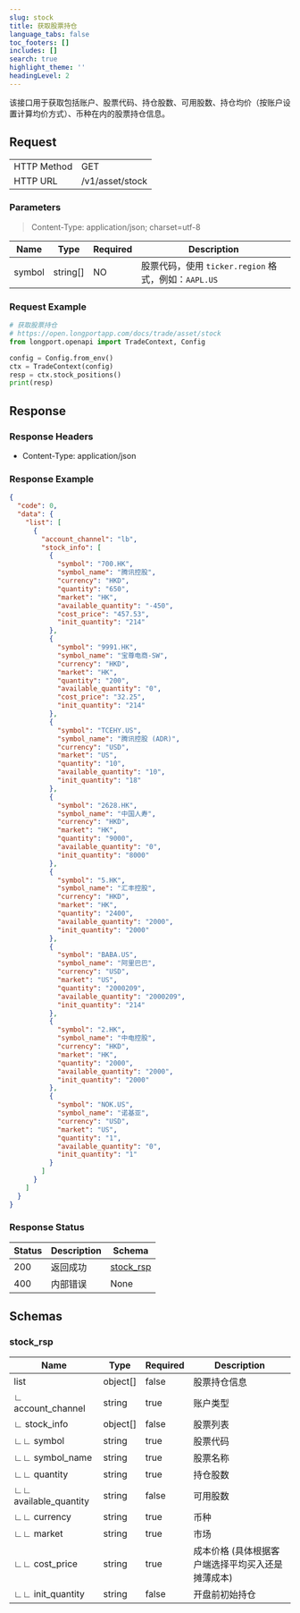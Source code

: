 ```yaml
---
slug: stock
title: 获取股票持仓
language_tabs: false
toc_footers: []
includes: []
search: true
highlight_theme: ''
headingLevel: 2
---
```


该接口用于获取包括账户、股票代码、持仓股数、可用股数、持仓均价（按账户设置计算均价方式）、币种在内的股票持仓信息。

<SDKLinks module="trade" klass="TradeContext" method="stock_positions" />

##

## Request

<table className="http-basic">
<tbody>
<tr><td className="http-basic-key">HTTP Method</td><td>GET</td></tr>
<tr><td className="http-basic-key">HTTP URL</td><td>/v1/asset/stock </td></tr>
</tbody>
</table>

### Parameters

> Content-Type: application/json; charset=utf-8

| Name   | Type     | Required | Description                                          |
| ------ | -------- | -------- | ---------------------------------------------------- |
| symbol | string[] | NO       | 股票代码，使用 `ticker.region` 格式，例如：`AAPL.US` |

### Request Example

```python
# 获取股票持仓
# https://open.longportapp.com/docs/trade/asset/stock
from longport.openapi import TradeContext, Config

config = Config.from_env()
ctx = TradeContext(config)
resp = ctx.stock_positions()
print(resp)
```

## Response

### Response Headers

- Content-Type: application/json

### Response Example

```json
{
  "code": 0,
  "data": {
    "list": [
      {
        "account_channel": "lb",
        "stock_info": [
          {
            "symbol": "700.HK",
            "symbol_name": "腾讯控股",
            "currency": "HKD",
            "quantity": "650",
            "market": "HK",
            "available_quantity": "-450",
            "cost_price": "457.53",
            "init_quantity": "214"
          },
          {
            "symbol": "9991.HK",
            "symbol_name": "宝尊电商-SW",
            "currency": "HKD",
            "market": "HK",
            "quantity": "200",
            "available_quantity": "0",
            "cost_price": "32.25",
            "init_quantity": "214"
          },
          {
            "symbol": "TCEHY.US",
            "symbol_name": "腾讯控股 (ADR)",
            "currency": "USD",
            "market": "US",
            "quantity": "10",
            "available_quantity": "10",
            "init_quantity": "18"
          },
          {
            "symbol": "2628.HK",
            "symbol_name": "中国人寿",
            "currency": "HKD",
            "market": "HK",
            "quantity": "9000",
            "available_quantity": "0",
            "init_quantity": "8000"
          },
          {
            "symbol": "5.HK",
            "symbol_name": "汇丰控股",
            "currency": "HKD",
            "market": "HK",
            "quantity": "2400",
            "available_quantity": "2000",
            "init_quantity": "2000"
          },
          {
            "symbol": "BABA.US",
            "symbol_name": "阿里巴巴",
            "currency": "USD",
            "market": "US",
            "quantity": "2000209",
            "available_quantity": "2000209",
            "init_quantity": "214"
          },
          {
            "symbol": "2.HK",
            "symbol_name": "中电控股",
            "currency": "HKD",
            "market": "HK",
            "quantity": "2000",
            "available_quantity": "2000",
            "init_quantity": "2000"
          },
          {
            "symbol": "NOK.US",
            "symbol_name": "诺基亚",
            "currency": "USD",
            "market": "US",
            "quantity": "1",
            "available_quantity": "0",
            "init_quantity": "1"
          }
        ]
      }
    ]
  }
}
```

### Response Status

| Status | Description | Schema                        |
| ------ | ----------- | ----------------------------- |
| 200    | 返回成功    | [stock_rsp](#schemastock_rsp) |
| 400    | 内部错误    | None                          |

<aside className="success">
</aside>

## Schemas

### stock_rsp

<a id="schemastock_rsp"></a>
<a id="schemastock_rsp"></a>

| Name                  | Type     | Required | Description                                       |
| --------------------- | -------- | -------- | ------------------------------------------------- |
| list                  | object[] | false    | 股票持仓信息                                      |
| ∟ account_channel     | string   | true     | 账户类型                                          |
| ∟ stock_info          | object[] | false    | 股票列表                                          |
| ∟∟ symbol             | string   | true     | 股票代码                                          |
| ∟∟ symbol_name        | string   | true     | 股票名称                                          |
| ∟∟ quantity           | string   | true     | 持仓股数                                          |
| ∟∟ available_quantity | string   | false    | 可用股数                                          |
| ∟∟ currency           | string   | true     | 币种                                              |
| ∟∟ market             | string   | true     | 市场                                              |
| ∟∟ cost_price         | string   | true     | 成本价格 (具体根据客户端选择平均买入还是摊薄成本) |
| ∟∟ init_quantity      | string   | false    | 开盘前初始持仓                                    |
